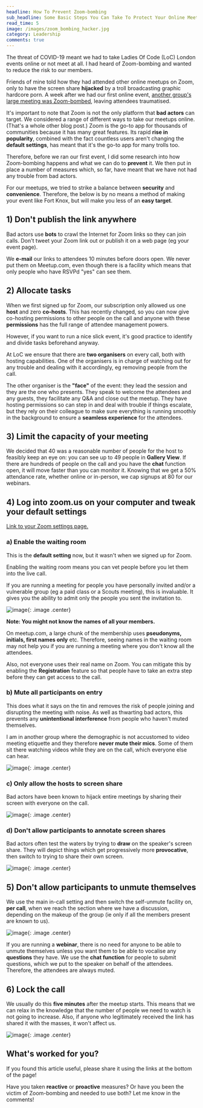 ```yaml
---
headline: How To Prevent Zoom-bombing
sub_headline: Some Basic Steps You Can Take To Protect Your Online Meeting 
read_time: 5
image: /images/zoom_bombing_hacker.jpg
category: Leadership
comments: true
---
```


The threat of COVID-19 meant we had to take Ladies Of Code (LoC) London events online or not meet at all.  I had heard of Zoom-bombing and wanted to reduce the risk to our members.

Friends of mine told how they had attended other online meetups on Zoom, only to have the screen share **hijacked** by a troll broadcasting graphic hardcore porn.  A week after we had our first online event, [another group's large meeting was Zoom-bombed](https://cubicgarden.com/2020/04/17/illegal-zoom-bombing-is-out-of-control/), leaving attendees traumatised.

It's important to note that Zoom is not the only platform that **bad actors** can target.  We considered a range of different ways to take our meetups online.  (That's a whole other blog post.)  Zoom is the go-to app for thousands of communities because it has many great features.  Its rapid **rise in popularity**, combined with the fact countless users aren't changing the **default settings**, has meant that it's the go-to app for many trolls too.

Therefore, before we ran our first event, I did some research into how Zoom-bombing happens and what we can do to **prevent** it.  We then put in place a number of measures which, so far, have meant that we have not had any trouble from bad actors.

For our meetups, we tried to strike a balance between **security** and **convenience**.  Therefore, the below is by no means a method of making your event like Fort Knox, but will make you less of an **easy target**.

## 1) Don't publish the link anywhere

Bad actors use **bots** to crawl the Internet for Zoom links so they can join calls.  Don't tweet your Zoom link out or publish it on a web page (eg your event page).

We **e-mail** our links to attendees 10 minutes before doors open.  We never put them on Meetup.com, even though there is a facility which means that only people who have RSVPd "yes" can see them.

## 2) Allocate tasks

When we first signed up for Zoom, our subscription only allowed us one **host** and zero **co-hosts**.  This has recently changed, so you can now give co-hosting permissions to other people on the call and anyone with these **permissions** has the full range of attendee management powers.

However, if you want to run a nice slick event, it's good practice to identify and divide tasks beforehand anyway.

At LoC we ensure that there are **two organisers** on every call, both with hosting capabilities.  One of the organisers is in charge of watching out for any trouble and dealing with it accordingly, eg removing people from the call.

The other organiser is the **"face"** of the event: they lead the session and they are the one who presents.  They speak to welcome the attendees and any guests, they facilitate any Q&A and close out the meetup.  They have hosting permissions so can step in and deal with trouble if things escalate, but they rely on their colleague to make sure everything is running smoothly in the background to ensure a **seamless experience** for the attendees.

## 3) Limit the capacity of your meeting

We decided that 40 was a reasonable number of people for the host to feasibly keep an eye on: you can see up to 49 people in **Gallery View**.  If there are hundreds of people on the call and you have the **chat** function open, it will move faster than you can monitor it.  Knowing that we get a 50% attendance rate, whether online or in-person, we cap signups at 80 for our webinars.

## 4) Log into zoom.us on your computer and tweak your default settings

[Link to your Zoom settings page.](https://us02web.zoom.us/profile/setting)

### a) Enable the waiting room

This is the **default setting** now, but it wasn't when we signed up for Zoom.

Enabling the waiting room means you can vet people before you let them into the live call.

If you are running a meeting for people you have personally invited and/or a vulnerable group (eg a paid class or a Scouts meeting), this is invaluable.  It gives you the ability to admit only the people you sent the invitation to.

![image](/images/zoom_waiting_room.jpg){: .image .center}

**Note: You might not know the names of all your members.**

On meetup.com, a large chunk of the membership uses **pseudonyms, initials, first names only** etc.  Therefore, seeing names in the waiting room may not help you if you are running a meeting where you don't know all the attendees.

Also, not everyone uses their real name on Zoom.  You can mitigate this by enabling the **Registration** feature so that people have to take an extra step before they can get access to the call.

### b) Mute all participants on entry

This does what it says on the tin and removes the risk of people joining and disrupting the meeting with noise.  As well as thwarting bad actors, this prevents any **unintentional interference** from people who haven't muted themselves.

I am in another group where the demographic is not accustomed to video meeting etiquette and they therefore **never mute their mics**.  Some of them sit there watching videos while they are on the call, which everyone else can hear.

![image](/images/zoom_mute_on_entry.jpg){: .image .center}

### c) Only allow the hosts to screen share

Bad actors have been known to hijack entire meetings by sharing their screen with everyone on the call.

![image](/images/zoom_screen_share.jpg){: .image .center}

### d) Don't allow participants to annotate screen shares

Bad actors often test the waters by trying to **draw** on the speaker's screen share.  They will depict things which get progressively more **provocative**, then switch to trying to share their own screen.

![image](/images/zoom_annotate.jpg){: .image .center}

## 5) Don't allow participants to unmute themselves

We use the main in-call setting and then switch the self-unmute facility on, **per call**, when we reach the section where we have a discussion, depending on the makeup of the group (ie only if all the members present are known to us).

![image](/images/zoom_no_unmute.jpg){: .image .center}

If you are running a **webinar**, there is no need for anyone to be able to unmute themselves unless you want them to be able to vocalise any **questions** they have.  We use the **chat function** for people to submit questions, which we put to the speaker on behalf of the attendees.  Therefore, the attendees are always muted.

## 6) Lock the call

We usually do this **five minutes** after the meetup starts.  This means that we can relax in the knowledge that the number of people we need to watch is not going to increase.  Also, if anyone who legitimately received the link has shared it with the masses, it won't affect us.

![image](/images/zoom_lock_meeting.jpg){: .image .center}

## What's worked for you?

If you found this article useful, please share it using the links at the bottom of the page!

Have you taken **reactive** or **proactive** measures?  Or have you been the victim of Zoom-bombing and needed to use both?  Let me know in the comments!
